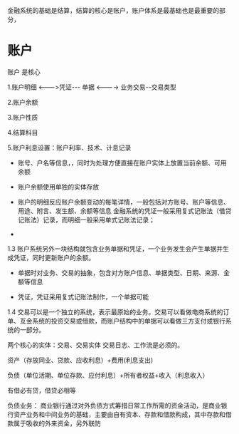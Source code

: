 








金融系统的基础是结算，结算的核心是账户，账户体系是最基础也是最重要的部分，


# 账户

账户 是核心


1.账户明细  <--->凭证--- 单据 <----> 业务交易--交易类型

2.账户余额

3.账户性质

4.结算科目

5.账户利息设置：账户利率、技术、计息记录


* 账号、户名等信息，，同时为处理方便直接在账户实体上放置当前余额、可用余额

* 账户余额使用单独的实体存放

* 账户的明细反应账户余额变动的每笔详情，一般包括对方账号、账户等信息、用途、附言、发生额、余额等信息
   金融系统的凭证一般采用复式记账法（借贷记账法）记录，而明细一般采用单式记账法记录；

 *



1.3 账户系统另外一块结构就包含业务单据和凭证，一个业务发生会产生单据并生成凭证，同时更新账户的余额。


* 单据时对业务、交易的抽象，包含对方账户信息、单据类型、日期、来源、金额等信息

* 凭证，凭证采用复式记账法制作，一个单据可能　



1.4 交易可以是一个独立的系统，表示最原始的业务。交易可以看做电商系统的订单、互金系统的投资交易或借款，而账户结构中的单据可以看做三方支付或银行系统的一部分。

 两个核心的实体：交易、交易实体  交易日志、工作流是必须的。



资产（存放同业、贷款、应收利息）+费用(利息支出) 

负债（单位活期、单位存款、应付利息）+所有者权益+收入（利息收入）


有借必有贷，借贷必相等


负债业务：  商业银行通过对外负债方式筹措日常工作所需的资金活动，是商业银行资产业务和中间业务的基础，主要由自有资本、存款和借款构成，其中存款和借款属于吸收的外来资金，另外联防





